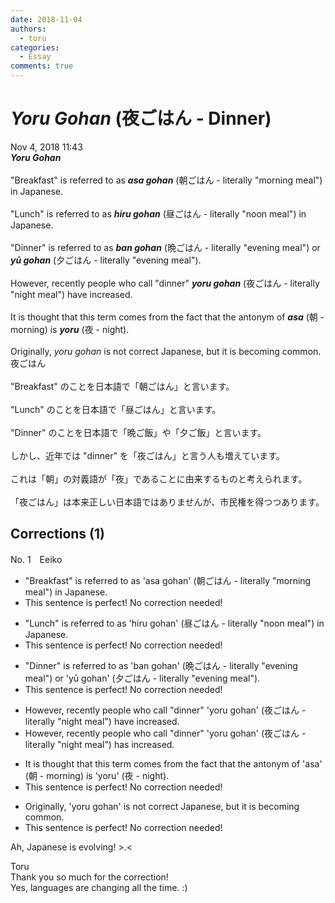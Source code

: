 ```yaml
---
date: 2018-11-04
authors:
  - toru
categories:
  - Essay
comments: true
---
```


# <strong><em>Yoru Gohan</strong></em> (夜ごはん - Dinner)
<div class="date">Nov 4, 2018 11:43</div>
<div id="post"><div id="body_show_ori">
<strong><em>Yoru Gohan</strong></em><br/><br/>"Breakfast" is referred to as <strong><em>asa gohan</em></strong> (朝ごはん - literally "morning meal") in Japanese.<br/><br/>"Lunch" is referred to as <strong><em>hiru gohan</em></strong> (昼ごはん - literally "noon meal") in Japanese.<br/><br/>"Dinner" is referred to as <strong><em>ban gohan</em></strong> (晩ごはん - literally "evening meal") or <strong><em>yū gohan</em></strong> (夕ごはん - literally "evening meal").<br/><br/>However, recently people who call "dinner" <strong><em>yoru gohan</em></strong> (夜ごはん - literally "night meal") have increased.<br/><br/>It is thought that this term comes from the fact that the antonym of <strong><em>asa</em></strong> (朝 - morning) is <strong><em>yoru</em></strong> (夜 - night).<br/><br/>Originally, <em>yoru gohan</em> is not correct Japanese, but it is becoming common.
</div></div>

<!-- more -->

<div id="post_ja"><div id="body_show_mo">
夜ごはん<br/><br/>"Breakfast" のことを日本語で「朝ごはん」と言います。<br/><br/>"Lunch" のことを日本語で「昼ごはん」と言います。<br/><br/>"Dinner" のことを日本語で「晩ご飯」や「夕ご飯」と言います。<br/><br/>しかし、近年では "dinner" を「夜ごはん」と言う人も増えています。<br/><br/>これは「朝」の対義語が「夜」であることに由来するものと考えられます。<br/><br/>「夜ごはん」は本来正しい日本語ではありませんが、市民権を得つつあります。
</div></div>

## Corrections (1)
<div id="block"><div class="first_name"> No. 1　<span class="just_name">Eeiko</span></div><div id="block2">
<ul class="correction_field">
<li class="incorrect">"Breakfast" is referred to as 'asa gohan' (朝ごはん - literally "morning meal") in Japanese.</li>
<li class="corrected perfect">This sentence is perfect! No correction needed!</li>
</ul>
<ul class="correction_field">
<li class="incorrect">"Lunch" is referred to as 'hiru gohan' (昼ごはん - literally "noon meal") in Japanese.</li>
<li class="corrected perfect">This sentence is perfect! No correction needed!</li>
</ul>
<ul class="correction_field">
<li class="incorrect">"Dinner" is referred to as 'ban gohan' (晩ごはん - literally "evening meal") or 'yū gohan' (夕ごはん - literally "evening meal").</li>
<li class="corrected perfect">This sentence is perfect! No correction needed!</li>
</ul>
<ul class="correction_field">
<li class="incorrect">However, recently people who call "dinner" 'yoru gohan' (夜ごはん - literally "night meal") have increased.</li>
<li class="corrected correct">
However, recently people who call "dinner" 'yoru gohan' (夜ごはん - literally "night meal") has increased.
</li>
</ul>
<ul class="correction_field">
<li class="incorrect">It is thought that this term comes from the fact that the antonym of 'asa' (朝 - morning) is 'yoru' (夜 - night).</li>
<li class="corrected perfect">This sentence is perfect! No correction needed!</li>
</ul>
<ul class="correction_field">
<li class="incorrect">Originally, 'yoru gohan' is not correct Japanese, but it is becoming common.</li>
<li class="corrected perfect">This sentence is perfect! No correction needed!</li>
</ul>
<p class="comment_small">
 Ah, Japanese is evolving! &gt;.&lt;
</p>

</div><div class="name"><span class="just_name">Toru</span><br>
Thank you so much for the correction!<br/>Yes, languages are changing all the time. :)
</div>
</div>
